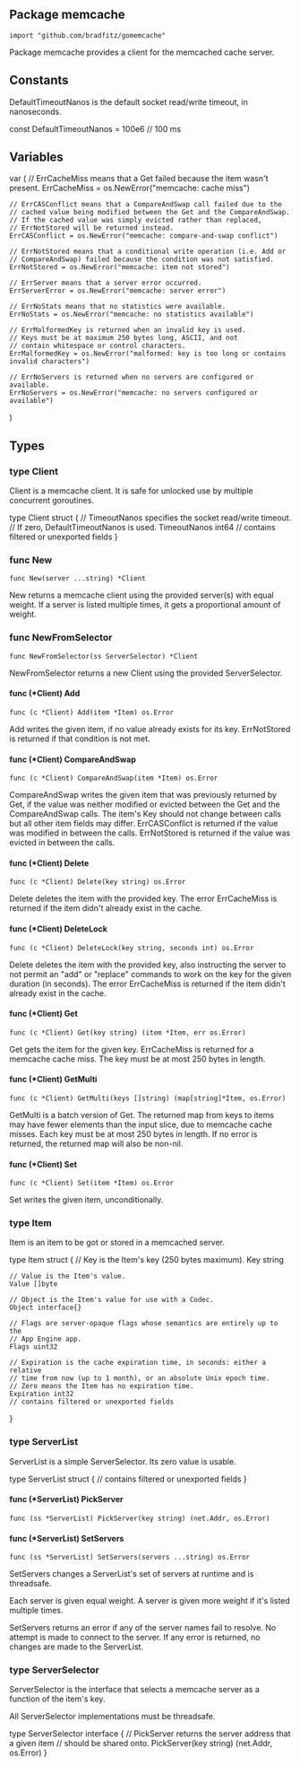 ## Package memcache

	import "github.com/bradfitz/gomemcache"

Package memcache provides a client for the memcached cache server.

## Constants

  DefaultTimeoutNanos is the default socket read/write timeout, in nanoseconds.

  const DefaultTimeoutNanos = 100e6 // 100 ms

## Variables
  
  var (
    // ErrCacheMiss means that a Get failed because the item wasn't present.
    ErrCacheMiss = os.NewError("memcache: cache miss")

    // ErrCASConflict means that a CompareAndSwap call failed due to the
    // cached value being modified between the Get and the CompareAndSwap.
    // If the cached value was simply evicted rather than replaced,
    // ErrNotStored will be returned instead.
    ErrCASConflict = os.NewError("memcache: compare-and-swap conflict")

    // ErrNotStored means that a conditional write operation (i.e. Add or
    // CompareAndSwap) failed because the condition was not satisfied.
    ErrNotStored = os.NewError("memcache: item not stored")

    // ErrServer means that a server error occurred.
    ErrServerError = os.NewError("memcache: server error")

    // ErrNoStats means that no statistics were available.
    ErrNoStats = os.NewError("memcache: no statistics available")

    // ErrMalformedKey is returned when an invalid key is used.
    // Keys must be at maximum 250 bytes long, ASCII, and not
    // contain whitespace or control characters.
    ErrMalformedKey = os.NewError("malformed: key is too long or contains invalid characters")

    // ErrNoServers is returned when no servers are configured or available.
    ErrNoServers = os.NewError("memcache: no servers configured or available")
)


## Types

### type Client

Client is a memcache client.
It is safe for unlocked use by multiple concurrent goroutines.


   type Client struct {
    // TimeoutNanos specifies the socket read/write timeout.
    // If zero, DefaultTimeoutNanos is used.
    TimeoutNanos int64
    // contains filtered or unexported fields
}



### func New

	func New(server ...string) *Client

New returns a memcache client using the provided server(s)
with equal weight. If a server is listed multiple times,
it gets a proportional amount of weight.

### func NewFromSelector

	func NewFromSelector(ss ServerSelector) *Client

NewFromSelector returns a new Client using the provided ServerSelector.


#### func (*Client) Add

	func (c *Client) Add(item *Item) os.Error

Add writes the given item, if no value already exists for its
key. ErrNotStored is returned if that condition is not met.
#### func (*Client) CompareAndSwap

	func (c *Client) CompareAndSwap(item *Item) os.Error

CompareAndSwap writes the given item that was previously returned
by Get, if the value was neither modified or evicted between the
Get and the CompareAndSwap calls. The item's Key should not change
between calls but all other item fields may differ. ErrCASConflict
is returned if the value was modified in between the
calls. ErrNotStored is returned if the value was evicted in between
the calls.
#### func (*Client) Delete

	func (c *Client) Delete(key string) os.Error

Delete deletes the item with the provided key. The error ErrCacheMiss is
returned if the item didn't already exist in the cache.
#### func (*Client) DeleteLock

	func (c *Client) DeleteLock(key string, seconds int) os.Error

Delete deletes the item with the provided key, also instructing the
server to not permit an "add" or "replace" commands to work on the
key for the given duration (in seconds). The error ErrCacheMiss is
returned if the item didn't already exist in the cache.
#### func (*Client) Get

	func (c *Client) Get(key string) (item *Item, err os.Error)

Get gets the item for the given key. ErrCacheMiss is returned for a
memcache cache miss. The key must be at most 250 bytes in length.
#### func (*Client) GetMulti

	func (c *Client) GetMulti(keys []string) (map[string]*Item, os.Error)

GetMulti is a batch version of Get. The returned map from keys to
items may have fewer elements than the input slice, due to memcache
cache misses. Each key must be at most 250 bytes in length.
If no error is returned, the returned map will also be non-nil.
#### func (*Client) Set

	func (c *Client) Set(item *Item) os.Error

Set writes the given item, unconditionally.


### type Item

Item is an item to be got or stored in a memcached server.


   type Item struct {
    // Key is the Item's key (250 bytes maximum).
    Key string

    // Value is the Item's value.
    Value []byte

    // Object is the Item's value for use with a Codec.
    Object interface{}

    // Flags are server-opaque flags whose semantics are entirely up to the
    // App Engine app.
    Flags uint32

    // Expiration is the cache expiration time, in seconds: either a relative
    // time from now (up to 1 month), or an absolute Unix epoch time.
    // Zero means the Item has no expiration time.
    Expiration int32
    // contains filtered or unexported fields
}






### type ServerList

ServerList is a simple ServerSelector. Its zero value is usable.


   type ServerList struct {
    // contains filtered or unexported fields
}




#### func (*ServerList) PickServer

	func (ss *ServerList) PickServer(key string) (net.Addr, os.Error)

#### func (*ServerList) SetServers

	func (ss *ServerList) SetServers(servers ...string) os.Error

SetServers changes a ServerList's set of servers at runtime and is
threadsafe.

Each server is given equal weight. A server is given more weight
if it's listed multiple times.

SetServers returns an error if any of the server names fail to
resolve. No attempt is made to connect to the server. If any error
is returned, no changes are made to the ServerList.


### type ServerSelector

ServerSelector is the interface that selects a memcache server
as a function of the item's key.

All ServerSelector implementations must be threadsafe.


   type ServerSelector interface {
    // PickServer returns the server address that a given item
    // should be shared onto.
    PickServer(key string) (net.Addr, os.Error)
}









